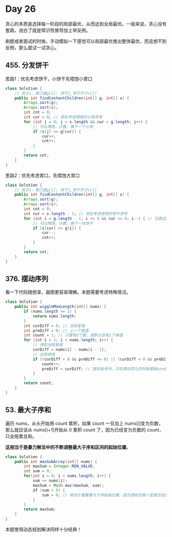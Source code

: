 # Day 26

贪心的本质是选择每一阶段的局部最优，从而达到全局最优。一般来说，贪心没有套路，说白了就是常识性推导加上举反例。

刷题或者面试的时候，手动模拟一下感觉可以局部最优推出整体最优，而且想不到反例，那么就试一试贪心。

## 455. 分发饼干

思路1：优先考虑饼干，小饼干先喂饱小胃口

```Java
class Solution {
    // 孩子i，胃口值g[i]; 饼干j,饼干尺寸s[j]
    public int findContentChildren(int[] g, int[] s) {
        Arrays.sort(g);
        Arrays.sort(s);
        int cnt = 0;
        int cur = 0; // 现在考虑喂饱的小孩序号
        for (int j = 0; j < s.length && cur < g.length; j++) {
            // 可以喂饱，计数，换下一个小孩
            if (s[j] >= g[cur]) {
                cur++;
                cnt++;
            }
        }
        return cnt;
    }
}
```

思路2：优先考虑胃口，先喂饱大胃口

```java
class Solution {
    // 孩子i，胃口值g[i]; 饼干j,饼干尺寸s[j]
    public int findContentChildren(int[] g, int[] s) {
        Arrays.sort(g);
        Arrays.sort(s);
        int cnt = 0;
        int cur = s.length - 1; // 现在考虑使用的饼干序号
        for (int i = g.length - 1; i >= 0 && cur >= 0; i--) { // 注意这边应该都用>=
            // 可以喂饱，计数，换下一块饼干
            if (s[cur] >= g[i]) {
                cur--;
                cnt++;
            }
        }
        return cnt;
    }
}
```

## **376. 摆动序列**

看一下代码随想录，画图更容易理解。本题需要考虑特殊情况。

```Java
class Solution {
    public int wiggleMaxLength(int[] nums) {
        if (nums.length <= 1) {
            return nums.length;
        }
        int curDiff = 0; // 当前差值
        int preDiff = 0; // 上一个差值
        int count = 1; // 只要有2个数，就默认会有1个峰值
        for (int i = 1; i < nums.length; i++) {
            // 得到当前差值
            curDiff = nums[i] - nums[i - 1];
            // 出现峰值
            if ((curDiff > 0 && preDiff <= 0) || (curDiff < 0 && preDiff >= 0)) {
                count++;
                preDiff = curDiff; // 放到括号内，只在摆动变化的时候更新prediff
            }
        }
        return count;
    }
}
```

## **53. 最大子序和**

遍历 nums，从头开始用 count 累积，如果 count 一旦加上 nums[i]变为负数，那么就应该从 nums[i+1]开始从 0 累积 count 了，因为已经变为负数的 count，只会拖累总和。

**这相当于是暴力解法中的不断调整最大子序和区间的起始位置**。

```java
class Solution {
    public int maxSubArray(int[] nums) {
        int maxSum = Integer.MIN_VALUE;
        int sum = 0;
        for(int i = 0; i < nums.length; i++) {
            sum += nums[i];
            maxSum = Math.max(maxSum, sum);
            if (sum < 0) {
                sum = 0; // 相当于重置最大子序起始位置，因为遇到负数一定是拉低总和
            }
        }
        return maxSum;
    }
}
```

本题使用动态规划解决同样十分经典！

